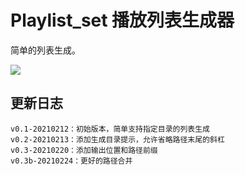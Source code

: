 # Playlist_set 播放列表生成器

简单的列表生成。

![](https://disk.vvnote.org/github/gi-tools/1-playlist-set/1.png)

## 更新日志

```
v0.1-20210212：初始版本，简单支持指定目录的列表生成
v0.2-20210213：添加生成目录提示，允许省略路径末尾的斜杠
v0.3-20210220：添加输出位置和路径前缀
v0.3b-20210224：更好的路径合并
```

